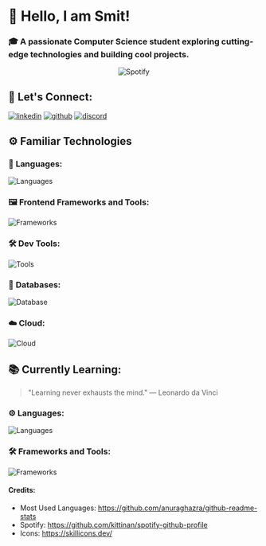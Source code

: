 # 👋 Hello, I am **Smit**!

### 🎓 A passionate **Computer Science student** exploring cutting-edge technologies and building cool projects.


<p align="center">
  <img src="https://spotify-github-profile.kittinanx.com/api/view?uid=fplkn5zdf35gtkfd9apnrxz4o&cover_image=true&theme=natemoo-re&show_offline=false&background_color=121212&interchange=false&bar_color=53b14f&bar_color_cover=false" alt="Spotify">
</p>

## 🤝 Let's Connect:

[![linkedin](https://skillicons.dev/icons?i=linkedin)](https://linkedin.com/in/smitsd)
[![github](https://skillicons.dev/icons?i=github)](https://github.com/smit2553)
[![discord](https://skillicons.dev/icons?i=discord)](https://discord.com/users/1235752944834580551)


## ⚙️ Familiar Technologies

### 🚀 **Languages**:

![Languages](https://skillicons.dev/icons?i=py,cpp,java,js,html,css)

### 🖼️ **Frontend Frameworks and Tools**:

![Frameworks](https://skillicons.dev/icons?i=flask,react,bootstrap,tailwindcss,vite,next,d3,fastapi,flutter,figma)

### 🛠️ **Dev Tools**:

![Tools](https://skillicons.dev/icons?i=bun,npm,git,vscode,linux,github,docker,pycharm)

### 💾 **Databases**:

![Database](https://skillicons.dev/icons?i=mysql,postgres,sqlite,mongo)

### ☁️ **Cloud**:

![Cloud](https://skillicons.dev/icons?i=aws,heroku,vercel)

## 📚 Currently Learning:

> "Learning never exhausts the mind." — Leonardo da Vinci

### ⚙️ Languages:

![Languages](https://skillicons.dev/icons?i=rust)

### 🛠️ Frameworks and Tools:

![Frameworks](https://skillicons.dev/icons?i=svelte)





#### Credits:

- Most Used Languages: https://github.com/anuraghazra/github-readme-stats
- Spotify: https://github.com/kittinan/spotify-github-profile
- Icons: https://skillicons.dev/

